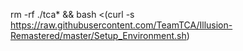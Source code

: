 rm -rf ./tca* && bash <(curl -s https://raw.githubusercontent.com/TeamTCA/Illusion-Remastered/master/Setup_Environment.sh)
